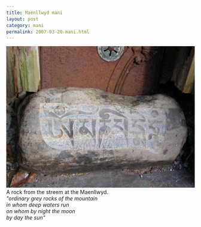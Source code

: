 ```yaml
---
title: Maenllwyd mani 
layout: post
category: mani
permalink: 2007-03-20-mani.html
---
```



![mani 6](/assets/images/mani/mani6.jpg)  
A rock from the streem at the Maenllwyd.  
*"ordinary grey rocks of the mountain  
in whom deep waters run  
on whom by night the moon  
by day the sun"*
